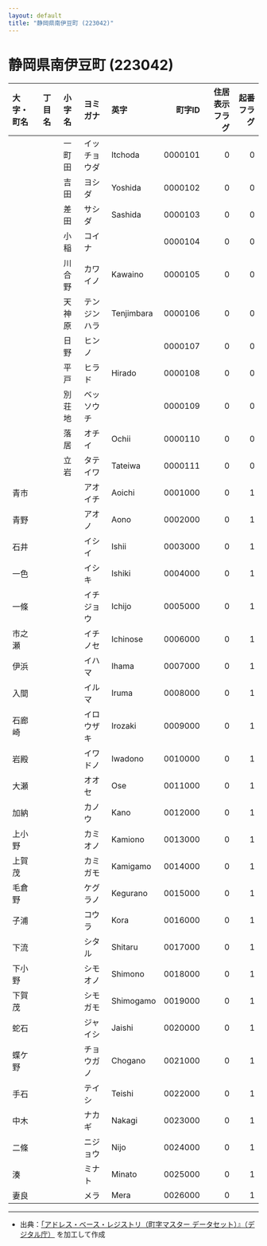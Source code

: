 ```yaml
---
layout: default
title: "静岡県南伊豆町 (223042)"
---
```


# 静岡県南伊豆町 (223042)

| 大字・町名 | 丁目名 | 小字名 | ヨミガナ | 英字 | 町字ID | 住居表示フラグ | 起番フラグ |
|:--------|:------|:------|:-----------------|:---------------------|--------:|----------:|--------:|
|  |  | 一町田 | イッチョウダ | Itchoda | 0000101 | 0 | 0 |
|  |  | 吉田 | ヨシダ | Yoshida | 0000102 | 0 | 0 |
|  |  | 差田 | サシダ | Sashida | 0000103 | 0 | 0 |
|  |  | 小稲 | コイナ |  | 0000104 | 0 | 0 |
|  |  | 川合野 | カワイノ | Kawaino | 0000105 | 0 | 0 |
|  |  | 天神原 | テンジンハラ | Tenjimbara | 0000106 | 0 | 0 |
|  |  | 日野 | ヒンノ |  | 0000107 | 0 | 0 |
|  |  | 平戸 | ヒラド | Hirado | 0000108 | 0 | 0 |
|  |  | 別荘地 | ベッソウチ |  | 0000109 | 0 | 0 |
|  |  | 落居 | オチイ | Ochii | 0000110 | 0 | 0 |
|  |  | 立岩 | タテイワ | Tateiwa | 0000111 | 0 | 0 |
| 青市 |  |  | アオイチ | Aoichi | 0001000 | 0 | 1 |
| 青野 |  |  | アオノ | Aono | 0002000 | 0 | 1 |
| 石井 |  |  | イシイ | Ishii | 0003000 | 0 | 1 |
| 一色 |  |  | イシキ | Ishiki | 0004000 | 0 | 1 |
| 一條 |  |  | イチジョウ | Ichijo | 0005000 | 0 | 1 |
| 市之瀬 |  |  | イチノセ | Ichinose | 0006000 | 0 | 1 |
| 伊浜 |  |  | イハマ | Ihama | 0007000 | 0 | 1 |
| 入間 |  |  | イルマ | Iruma | 0008000 | 0 | 1 |
| 石廊崎 |  |  | イロウザキ | Irozaki | 0009000 | 0 | 1 |
| 岩殿 |  |  | イワドノ | Iwadono | 0010000 | 0 | 1 |
| 大瀬 |  |  | オオセ | Ose | 0011000 | 0 | 1 |
| 加納 |  |  | カノウ | Kano | 0012000 | 0 | 1 |
| 上小野 |  |  | カミオノ | Kamiono | 0013000 | 0 | 1 |
| 上賀茂 |  |  | カミガモ | Kamigamo | 0014000 | 0 | 1 |
| 毛倉野 |  |  | ケグラノ | Kegurano | 0015000 | 0 | 1 |
| 子浦 |  |  | コウラ | Kora | 0016000 | 0 | 1 |
| 下流 |  |  | シタル | Shitaru | 0017000 | 0 | 1 |
| 下小野 |  |  | シモオノ | Shimono | 0018000 | 0 | 1 |
| 下賀茂 |  |  | シモガモ | Shimogamo | 0019000 | 0 | 1 |
| 蛇石 |  |  | ジャイシ | Jaishi | 0020000 | 0 | 1 |
| 蝶ケ野 |  |  | チョウガノ | Chogano | 0021000 | 0 | 1 |
| 手石 |  |  | テイシ | Teishi | 0022000 | 0 | 1 |
| 中木 |  |  | ナカギ | Nakagi | 0023000 | 0 | 1 |
| 二條 |  |  | ニジョウ | Nijo | 0024000 | 0 | 1 |
| 湊 |  |  | ミナト | Minato | 0025000 | 0 | 1 |
| 妻良 |  |  | メラ | Mera | 0026000 | 0 | 1 |

---

- 出典：[「アドレス・ベース・レジストリ（町字マスター データセット）』（デジタル庁）](https://www.digital.go.jp/policies/base_registry_address/) を加工して作成